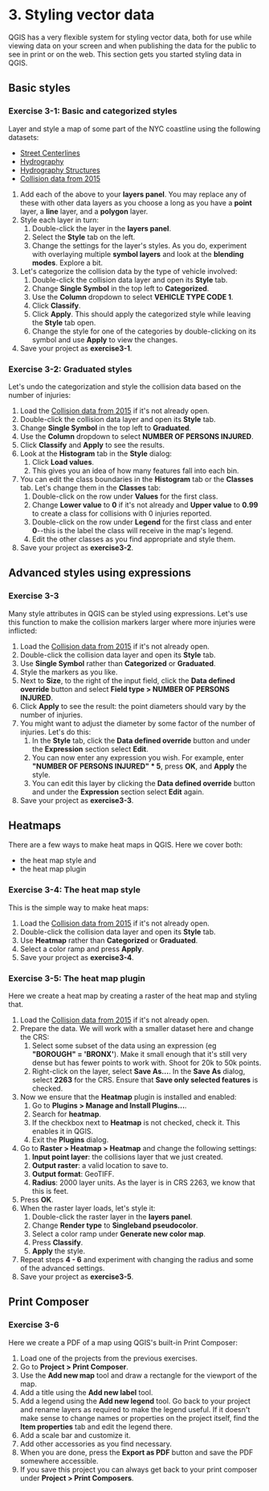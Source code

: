 # 3. Styling vector data

QGIS has a very flexible system for styling vector data, both for use while viewing data on your screen and when publishing the data for the public to see in print or on the web. This section gets you started styling data in QGIS.

## Basic styles

### Exercise 3-1: Basic and categorized styles

Layer and style a map of some part of the NYC coastline using the following datasets:

 * [Street Centerlines](https://data.cityofnewyork.us/City-Government/NYC-Street-Centerline-CSCL-/exjm-f27b)
 * [Hydrography](https://data.cityofnewyork.us/Environment/Hydrography/drh3-e2fd)
 * [Hydrography Structures](https://data.cityofnewyork.us/City-Government/DoITT-Hydrography-Structures/53au-zf7x)
 * [Collision data from 2015](https://data.cityofnewyork.us/Public-Safety/NYPD-Motor-Vehicle-Collisions-2015/kref-x3ki)

 1. Add each of the above to your **layers panel**. You may replace any of these with other data layers as you choose a long as you have a **point** layer, a **line** layer, and a **polygon** layer.
 2. Style each layer in turn:
    1. Double-click the layer in the **layers panel**.
    2. Select the **Style** tab on the left.
    3. Change the settings for the layer's styles. As you do, experiment with overlaying multiple **symbol layers** and look at the **blending modes**. Explore a bit.
 3. Let's categorize the collision data by the type of vehicle involved:
    1. Double-click the collision data layer and open its **Style** tab.
    2. Change **Single Symbol** in the top left to **Categorized**.
    3. Use the **Column** dropdown to select **VEHICLE TYPE CODE 1**.
    4. Click **Classify**.
    5. Click **Apply**. This should apply the categorized style while leaving the **Style** tab open.
    6. Change the style for one of the categories by double-clicking on its symbol and use **Apply** to view the changes.
 4. Save your project as **exercise3-1**.

### Exercise 3-2: Graduated styles

Let's undo the categorization and style the collision data based on the number of injuries:
 1. Load the [Collision data from 2015](https://data.cityofnewyork.us/Public-Safety/NYPD-Motor-Vehicle-Collisions-2015/kref-x3ki) if it's not already open.
 2. Double-click the collision data layer and open its **Style** tab.
 3. Change **Single Symbol** in the top left to **Graduated**.
 4. Use the **Column** dropdown to select **NUMBER OF PERSONS INJURED**.
 4. Click **Classify** and **Apply** to see the results.
 5. Look at the **Histogram** tab in the **Style** dialog:
    1. Click **Load values**.
    2. This gives you an idea of how many features fall into each bin.
 6. You can edit the class boundaries in the **Histogram** tab or the **Classes** tab. Let's change them in the **Classes** tab:
    1. Double-click on the row under **Values** for the first class.
    2. Change **Lower value** to **0** if it's not already and **Upper value** to **0.99** to create a class for collisions with 0 injuries reported.
    3. Double-click on the row under **Legend** for the first class and enter **0**--this is the label the class will receive in the map's legend.
    4. Edit the other classes as you find appropriate and style them.
 7. Save your project as **exercise3-2**.

## Advanced styles using expressions

### Exercise 3-3

Many style attributes in QGIS can be styled using expressions. Let's use this function to make the collision markers larger where more injuries were inflicted:
 1. Load the [Collision data from 2015](https://data.cityofnewyork.us/Public-Safety/NYPD-Motor-Vehicle-Collisions-2015/kref-x3ki) if it's not already open.
 2. Double-click the collision data layer and open its **Style** tab.
 3. Use **Single Symbol** rather than **Categorized** or **Graduated**.
 4. Style the markers as you like.
 5. Next to **Size**, to the right of the input field, click the **Data defined override** button and select **Field type > NUMBER OF PERSONS INJURED**.
 6. Click **Apply** to see the result: the point diameters should vary by the number of injuries.
 7. You might want to adjust the diameter by some factor of the number of injuries. Let's do this:
    1. In the **Style** tab, click the **Data defined override** button and under the **Expression** section select **Edit**.
    2. You can now enter any expression you wish. For example, enter **"NUMBER OF PERSONS INJURED" * 5**, press **OK**, and **Apply** the style.
    3. You can edit this layer by clicking the **Data defined override** button and under the **Expression** section select **Edit** again.
 8. Save your project as **exercise3-3**.

## Heatmaps

There are a few ways to make heat maps in QGIS. Here we cover both:
 * the heat map style and
 * the heat map plugin

### Exercise 3-4: The heat map style

This is the simple way to make heat maps:
 1. Load the [Collision data from 2015](https://data.cityofnewyork.us/Public-Safety/NYPD-Motor-Vehicle-Collisions-2015/kref-x3ki) if it's not already open.
 2. Double-click the collision data layer and open its **Style** tab.
 3. Use **Heatmap** rather than **Categorized** or **Graduated**.
 4. Select a color ramp and press **Apply**.
 5. Save your project as **exercise3-4**.

### Exercise 3-5: The heat map plugin

Here we create a heat map by creating a raster of the heat map and styling that.
 1. Load the [Collision data from 2015](https://data.cityofnewyork.us/Public-Safety/NYPD-Motor-Vehicle-Collisions-2015/kref-x3ki) if it's not already open.
 2. Prepare the data. We will work with a smaller dataset here and change the CRS:
    1. Select some subset of the data using an expression (eg **"BOROUGH" = 'BRONX'**). Make it small enough that it's still very dense but has fewer points to work with. Shoot for 20k to 50k points.
    2. Right-click on the layer, select **Save As...**. In the **Save As** dialog, select **2263** for the CRS. Ensure that **Save only selected features** is checked.
 3. Now we ensure that the **Heatmap** plugin is installed and enabled:
    1. Go to **Plugins > Manage and Install Plugins...**.
    2. Search for **heatmap**.
    3. If the checkbox next to **Heatmap** is not checked, check it. This enables it in QGIS.
    4. Exit the **Plugins** dialog.
 4. Go to **Raster > Heatmap > Heatmap** and change the following settings:
    1. **Input point layer**: the collisions layer that we just created.
    2. **Output raster**: a valid location to save to.
    3. **Output format**: GeoTIFF.
    4. **Radius**: 2000 layer units. As the layer is in CRS 2263, we know that this is feet.
 5. Press **OK**.
 6. When the raster layer loads, let's style it:
    1. Double-click the raster layer in the **layers panel**.
    2. Change **Render type** to **Singleband pseudocolor**.
    3. Select a color ramp under **Generate new color map**.
    4. Press **Classify**.
    5. **Apply** the style.
 7. Repeat steps **4 - 6** and experiment with changing the radius and some of the advanced settings.
 8. Save your project as **exercise3-5**.

## Print Composer

### Exercise 3-6

Here we create a PDF of a map using QGIS's built-in Print Composer:
 1. Load one of the projects from the previous exercises.
 2. Go to **Project > Print Composer**.
 3. Use the **Add new map** tool and draw a rectangle for the viewport of the map.
 4. Add a title using the **Add new label** tool.
 5. Add a legend using the **Add new legend** tool. Go back to your project and rename layers as required to make the legend useful. If it doesn't make sense to change names or properties on the project itself, find the **Item properties** tab and edit the legend there.
 6. Add a scale bar and customize it.
 7. Add other accessories as you find necessary.
 8. When you are done, press the **Export as PDF** button and save the PDF somewhere accessible.
 9. If you save this project you can always get back to your print composer under **Project > Print Composers**.

<div style="page-break-after: always;"></div>


